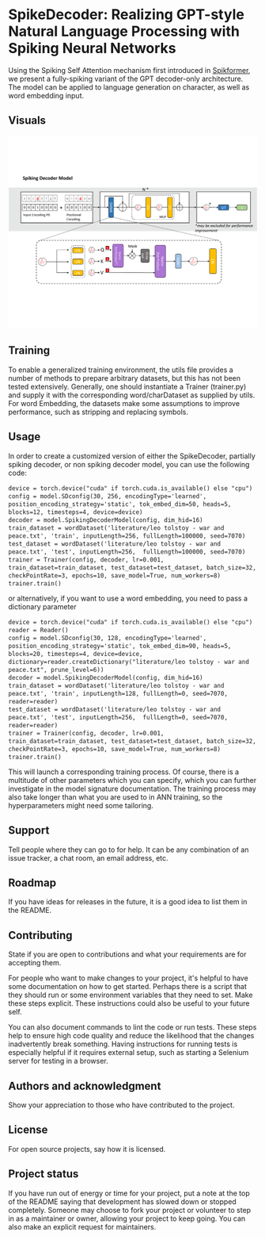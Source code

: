 # SpikeDecoder: Realizing GPT-style Natural Language Processing with Spiking Neural Networks

Using the Spiking Self Attention mechanism first introduced in [Spikformer](https://github.com/ZK-Zhou/spikformer), we present a fully-spiking variant of the GPT decoder-only architecture. The model can be applied to language generation on character, as well as word embedding input.

## Visuals
![plot](Architecture.png)

## Training 
To enable a generalized training environment, the utils file provides a number of methods to prepare arbitrary datasets, but this has not been tested extensively. Generally, one should instantiate a Trainer (trainer.py) and supply it with the corresponding word/charDataset as supplied by utils. For word Embedding, the datasets make some assumptions to improve performance, such as stripping and replacing symbols.

## Usage
In order to create a customized version of either the SpikeDecoder, partially spiking decoder, or non spiking decoder model, you can use the following code:

```
device = torch.device("cuda" if torch.cuda.is_available() else "cpu")
config = model.SDconfig(30, 256, encodingType='learned', position_encoding_strategy='static', tok_embed_dim=50, heads=5, blocks=12, timesteps=4, device=device)
decoder = model.SpikingDecoderModel(config, dim_hid=16)
train_dataset = wordDataset('literature/leo tolstoy - war and peace.txt', 'train', inputLength=256, fullLength=100000, seed=7070)
test_dataset = wordDataset('literature/leo tolstoy - war and peace.txt', 'test', inputLength=256,  fullLength=100000, seed=7070)
trainer = Trainer(config, decoder, lr=0.001, train_dataset=train_dataset, test_dataset=test_dataset, batch_size=32, checkPointRate=3, epochs=10, save_model=True, num_workers=8)
trainer.train()
```
or alternatively, if you want to use a word embedding, you need to pass a dictionary parameter

```
device = torch.device("cuda" if torch.cuda.is_available() else "cpu")
reader = Reader()
config = model.SDconfig(30, 128, encodingType='learned', position_encoding_strategy='static', tok_embed_dim=90, heads=5, blocks=20, timesteps=4, device=device, dictionary=reader.createDictionary("literature/leo tolstoy - war and peace.txt", prune_level=6))
decoder = model.SpikingDecoderModel(config, dim_hid=16)
train_dataset = wordDataset('literature/leo tolstoy - war and peace.txt', 'train', inputLength=128, fullLength=0, seed=7070, reader=reader)
test_dataset = wordDataset('literature/leo tolstoy - war and peace.txt', 'test', inputLength=256,  fullLength=0, seed=7070, reader=reader)
trainer = Trainer(config, decoder, lr=0.001, train_dataset=train_dataset, test_dataset=test_dataset, batch_size=32, checkPointRate=3, epochs=10, save_model=True, num_workers=8)
trainer.train()
```

This will launch a corresponding training process. Of course, there is a multitude of other parameters which you can specify, which you can further investigate in the model signature documentation. The training process may also take longer than what you are used to in ANN training, so the hyperparameters might need some tailoring.


## Support
Tell people where they can go to for help. It can be any combination of an issue tracker, a chat room, an email address, etc.

## Roadmap
If you have ideas for releases in the future, it is a good idea to list them in the README.

## Contributing
State if you are open to contributions and what your requirements are for accepting them.

For people who want to make changes to your project, it's helpful to have some documentation on how to get started. Perhaps there is a script that they should run or some environment variables that they need to set. Make these steps explicit. These instructions could also be useful to your future self.

You can also document commands to lint the code or run tests. These steps help to ensure high code quality and reduce the likelihood that the changes inadvertently break something. Having instructions for running tests is especially helpful if it requires external setup, such as starting a Selenium server for testing in a browser.

## Authors and acknowledgment
Show your appreciation to those who have contributed to the project.

## License
For open source projects, say how it is licensed.

## Project status
If you have run out of energy or time for your project, put a note at the top of the README saying that development has slowed down or stopped completely. Someone may choose to fork your project or volunteer to step in as a maintainer or owner, allowing your project to keep going. You can also make an explicit request for maintainers.

